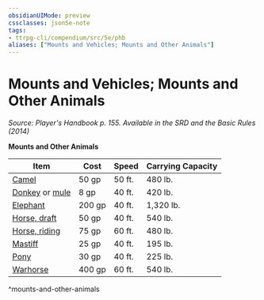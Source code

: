 ```yaml
---
obsidianUIMode: preview
cssclasses: json5e-note
tags:
- ttrpg-cli/compendium/src/5e/phb
aliases: ["Mounts and Vehicles; Mounts and Other Animals"]
---
```

# Mounts and Vehicles; Mounts and Other Animals
*Source: Player's Handbook p. 155. Available in the <span title='Systems Reference Document (5.1)'>SRD</span> and the Basic Rules (2014)* 

**Mounts and Other Animals**

| Item | Cost | Speed | Carrying Capacity |
|------|------|-------|-------------------|
| [Camel](Misc%20Files/CLI/compendium/items/camel-xphb.md) | 50 gp | 50 ft. | 480 lb. |
| [Donkey](Misc%20Files/CLI/compendium/items/donkey.md) or [mule](Misc%20Files/CLI/compendium/items/mule-xphb.md) | 8 gp | 40 ft. | 420 lb. |
| [Elephant](Misc%20Files/CLI/compendium/items/elephant-xphb.md) | 200 gp | 40 ft. | 1,320 lb. |
| [Horse, draft](Misc%20Files/CLI/compendium/items/draft-horse-xphb.md) | 50 gp | 40 ft. | 540 lb. |
| [Horse, riding](Misc%20Files/CLI/compendium/items/riding-horse-xphb.md) | 75 gp | 60 ft. | 480 lb. |
| [Mastiff](Misc%20Files/CLI/compendium/items/mastiff-xphb.md) | 25 gp | 40 ft. | 195 lb. |
| [Pony](Misc%20Files/CLI/compendium/items/pony-xphb.md) | 30 gp | 40 ft. | 225 lb. |
| [Warhorse](Misc%20Files/CLI/compendium/items/warhorse-xphb.md) | 400 gp | 60 ft. | 540 lb. |
^mounts-and-other-animals